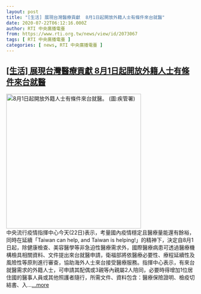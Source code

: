 ```yaml
---
layout: post
title: "[生活] 展現台灣醫療貢獻  8月1日起開放外籍人士有條件來台就醫"
date: 2020-07-22T06:12:16.000Z
author: RTI 中央廣播電臺
from: https://www.rti.org.tw/news/view/id/2073067
tags: [ RTI 中央廣播電臺 ]
categories: [ news, RTI 中央廣播電臺 ]
---
```

<!--1595398336000-->
[[生活] 展現台灣醫療貢獻  8月1日起開放外籍人士有條件來台就醫](https://www.rti.org.tw/news/view/id/2073067)
------

<div>
<img src="https://static.rti.org.tw/assets/thumbnails/2020/07/22/5b222048b9436daf53368f8b95a43740.jpg" width="360" alt="8月1日起開放外籍人士有條件來台就醫。 (圖:疾管署)" title="8月1日起開放外籍人士有條件來台就醫。 (圖:疾管署)"><br>中央流行疫情指揮中心今天(22日)表示，考量國內疫情穩定且醫療量能還有餘裕，同時在延續「Taiwan can help, and Taiwan is helping!」的精神下，決定自8月1日起，除健康檢查、美容醫學等非急迫性醫療需求外，國際醫療病患可透過醫療機構檢具相關資料、文件提出來台就醫申請，衛福部將依醫療必要性、療程延續性及風險性等原則進行審查，協助海外人士來台接受醫療服務。指揮中心表示，有來台就醫需求的外籍人士，可申請其配偶或3親等內親屬2人陪同，必要時得增加1位居住國的醫事人員或其他照護者隨行，所需文件、資料包含：醫療保險證明、檢疫切結書、入...<a target="_blank" href="https://www.rti.org.tw/news/view/id/2073067">...more</a>
</div>
